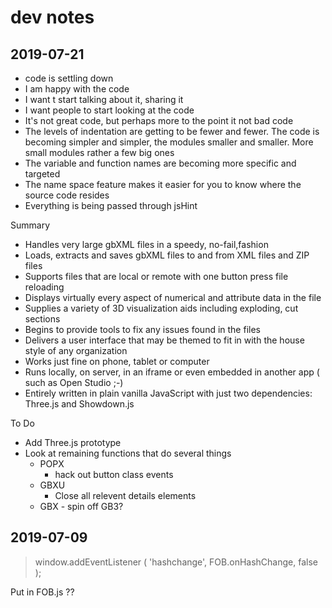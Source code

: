 # dev notes


## 2019-07-21

* code is settling down
* I am happy with the code
* I want t start talking about it, sharing it
* I want people to start looking at the code
* It's not great code, but perhaps more to the point it not bad code
* The levels of indentation are getting to be fewer and fewer. The code is becoming simpler and simpler, the modules smaller and smaller. More small modules rather a few big ones
* The variable and function names are becoming more specific and targeted
* The name space feature makes it easier for you to know where the source code resides
* Everything is being passed through jsHint

Summary

* Handles very large gbXML files in a speedy, no-fail,fashion
* Loads, extracts and saves gbXML files to and from XML files and ZIP files
* Supports files that are local or remote with one button press file reloading
* Displays virtually every aspect of numerical and attribute data in the file
* Supplies a variety of 3D visualization aids including exploding, cut sections
* Begins to provide tools to fix any issues found in the files
* Delivers a user interface that may be themed to fit in with the house style of any organization
* Works just fine on phone, tablet or computer
* Runs locally, on server, in an iframe or even embedded in another app ( such as Open Studio ;-)
* Entirely written in plain vanilla JavaScript with just two dependencies: Three.js and Showdown.js

To Do

* Add Three.js prototype
* Look at remaining functions that do several things
	* POPX
		* hack out button class events
	* GBXU
		* Close all relevent details elements
	* GBX - spin off GB3?




## 2019-07-09

> window.addEventListener ( 'hashchange', FOB.onHashChange, false );

Put in FOB.js ??

